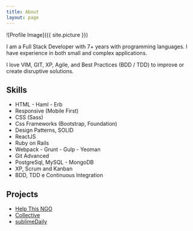 ```yaml
---
title: About
layout: page
---
```

![Profile Image]({{ site.picture }})
<p>I am a Full Stack Developer with 7+ years with programming languages. I have experience in
both small and complex applications. </p>
<p>I love VIM, GIT, XP, Agile, and Best Practices (BDD / TDD) to improve or create disruptive solutions. </p>


<h2>Skills</h2>

<ul class="skill-list">
	<li>HTML - Haml - Erb</li>
	<li>Responsive (Mobile First)</li>
	<li>CSS (Sass)</li>
	<li>Css Frameworks (Bootstrap, Foundation)</li>
	<li>Design Patterns, SOLID</li>
	<li>ReactJS</li>
	<li>Ruby on Rails</li>
	<li>Webpack - Grunt - Gulp - Yeoman</li>
	<li>Git Advanced</li>
	<li>PostgreSql, MySQL - MongoDB</li>
	<li>XP, Scrum and Kanban</li>
	<li>BDD, TDD e Continuous Integration</li>
</ul>

<h2>Projects</h2>

<ul>
 <li><a href="https://github.com/HelpThisNGO/help_this_ngo ">Help This NGO</a></li>
 <li><a href="https://github.com/vtorves/collective">Collective</a></li>
 <li><a href="https://github.com/vtorves/sublimeDaily">sublimeDaily</a></li>
</ul>

